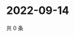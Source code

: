 # 2022-09-14

共 0 条

<!-- BEGIN WEIBO -->
<!-- 最后更新时间 Wed Sep 14 2022 21:50:38 GMT+0800 (China Standard Time) -->

<!-- END WEIBO -->
